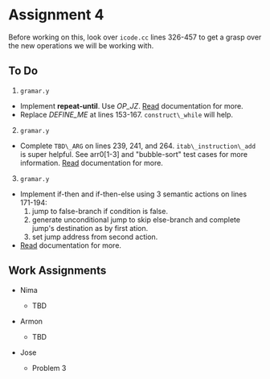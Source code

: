 
Assignment 4
=============

Before working on this, look over `icode.cc` lines 326-457 to get a grasp over the new operations we will be working with.


To Do
------

1. `gramar.y`
  - Implement __repeat-until__. Use _OP\_JZ_. [Read](./cs3323-SP21-a4.pdf) documentation for more. 
  - Replace _DEFINE\_ME_ at lines 153-167. `construct\_while` will help.

2. `gramar.y`
  - Complete `TBD\_ARG` on lines 239, 241, and 264. `itab\_instruction\_add` is super helpful. See arr0\[1-3\] and "bubble-sort" test cases for more information. [Read](./cs3323-SP21-a4.pdf) documentation for more. 

3. `gramar.y`
  - Implement if-then and if-then-else using 3 semantic actions on lines 171-194:
    1. jump to false-branch if condition is false.
    2. generate unconditional jump to skip else-branch and complete jump's destination as by first ation.
    3. set jump address from second action.
  - [Read](./cs3323-SP21-a4.pdf) documentation for more. 


Work Assignments
-----------------

* Nima
  - TBD

* Armon
  - TBD

* Jose
  - Problem 3
